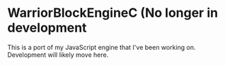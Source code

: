 # WarriorBlockEngineC (No longer in development
This is a port of my JavaScript engine that I've been working on. Development will likely move here.
